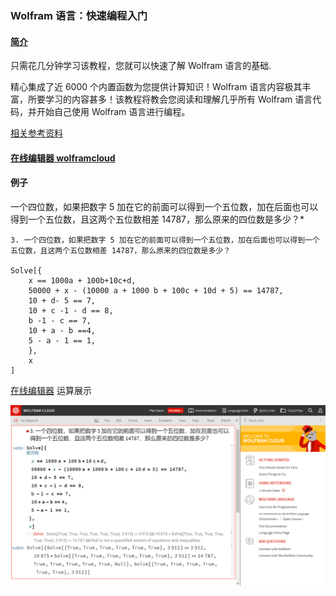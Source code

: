 ### Wolfram 语言：快速编程入门

#### [简介](https://www.wolfram.com/language/fast-introduction-for-programmers/zh/)

只需花几分钟学习该教程，您就可以快速了解 Wolfram 语言的基础.

精心集成了近 6000 个内置函数为您提供计算知识！Wolfram 语言内容极其丰富，所要学习的内容甚多！该教程将教会您阅读和理解几乎所有 Wolfram 语言代码，并开始自己使用 Wolfram 语言进行编程。

[相关参考资料](https://reference.wolfram.com/language/index.html.zh?source=footer)

#### [在线编辑器 wolframcloud](https://www.wolframcloud.com/)

#### 例子

一个四位数，如果把数字 5 加在它的前面可以得到一个五位数，加在后面也可以得到一个五位数，且这两个五位数相差 14787，那么原来的四位数是多少？*

```wolframe
3. 一个四位数，如果把数字 5 加在它的前面可以得到一个五位数，加在后面也可以得到一个五位数，且这两个五位数相差 14787，那么原来的四位数是多少？

Solve[{
    x == 1000a + 100b+10c+d,
    50000 + x - (10000 a + 1000 b + 100c + 10d + 5) == 14787,
    10 + d- 5 == 7,
    10 + c -1 - d == 8,
    b -1 - c == 7,
    10 + a - b ==4,
    5 - a - 1 == 1,
    },
    x
]
```

[在线编辑器](https://www.wolframcloud.com/) 运算展示

![输出结果](/pics/hello_wolframe.png)
